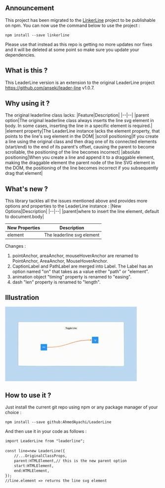 ## Announcement
This project has been migrated to the [LinkerLine](https://github.com/AhmedAyachi/LinkerLine) project to be publishable on npm. You can now use the command below to use the project : 

    npm install --save linkerline

Please use that instead as this repo is getting no more updates nor fixes and it will be deleted at some point so make sure you update your dependencies.

## What is this ?
This LeaderLine version is an extension to the original LeaderLine project https://github.com/anseki/leader-line v1.0.7.

## Why using it ?
The original leaderline class lacks:
|Feature|Description|
|--|--|
|parent option|The original leaderline class always inserts the line svg element in body. In some cases, inserting the line in a specific element is required.|
|element property|The LeaderLine instance lacks the element property, that points to the line's svg element in the DOM|
|scroll positioning|If you create a line using the original class and then drag one of its connected elements (start/end) to the end of its parent's offset, causing the parent to become scrollable, the positioning of the line becomes incorrect|
|absolute positioning|When you create a line and append it to a draggable element, making the draggable element the parent node of the line SVG element in the DOM, the positioning of the line becomes incorrect if you subsequently drag that element|

## What's new ?
This library tackles all the issues mentioned above and provides more  options and properties to the LeaderLine instance :
|New Options|Description|
|--|--|
|parent|where to insert the line element, default to document.body|

|New Properties|Description|
|--|--|
|element|The leaderline svg element|

Changes :
 1. pointAnchor, areaAnchor, mouseHoverAnchor are renamed to PointAnchor, AreaAnchor, MouseHoverAnchor.
 2. CaptionLabel and PathLabel are merged into Label. The Label has an option named "on" that takes as a value either "path" or "element".
 3. animation object "timing" property is renamed to "easing".
 4. dash "len" property is renamed to "length".
 
## Illustration
![Illustration](https://github.com/AhmedAyachi/RepoIllustrations/blob/main/LeaderLine/Illustration.gif)

## How to use it ?
Just install the current git repo using npm or any package manager of your choice :

    npm install --save github:AhmedAyachi/LeaderLine

And then use it in your code as follows : 
	
	import LeaderLine from "leaderline";
	
    const line=new LeaderLine({
	    //...OriginalClassProps,
	    parent:HTMLElement,// this is the new parent option
	    start:HTMLElement,
	    end:HTMLElement,
    });
	//line.element => returns the line svg element
